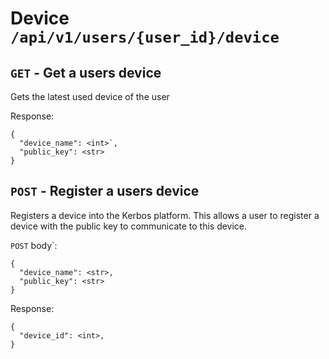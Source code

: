 # Device `/api/v1/users/{user_id}/device`

## `GET` - Get a users device
Gets the latest used device of the user

Response:
```
{
  "device_name": <int>`,
  "public_key": <str>
}
```

## `POST` - Register a users device
Registers a device into the Kerbos platform. This allows a user to register a device with the public key to communicate to this device.

`POST` body`:
```
{
  "device_name": <str>,
  "public_key": <str>
}
```

Response:
```
{
  "device_id": <int>,
}
```
